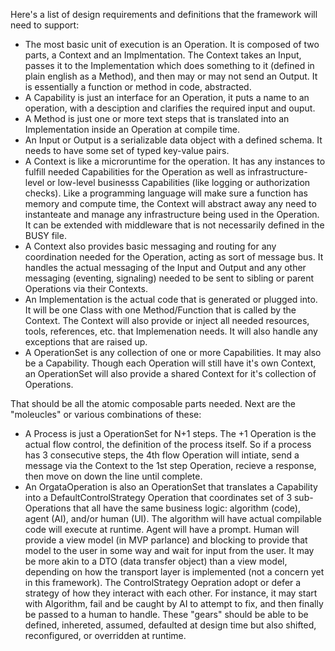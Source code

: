 Here's a list of design requirements and definitions that the framework will need to support:
* The most basic unit of execution is an Operation. It is composed of two parts, a Context and an Implmentation. The Context takes an Input, passes it to the Implementation which does something to it (defined in plain english as a Method), and then may or may not send an Output. It is essentially a function or method in code, abstracted. 
* A Capability is just an interface for an Operation, it puts a name to an operation, with a desciption and clarifies the required input and ouput.
* A Method is just one or more text steps that is translated into an Implementation inside an Operation at compile time.
* An Input or Output is a serializable data object with a defined schema. It needs to have some set of typed key-value pairs.
* A Context is like a microruntime for the operation. It has any instances to fulfill needed Capabilities for the Operation as well as infrastructure-level or low-level businesss Capabilities (like logging or authorization checks). Like a programming language will make sure a function has memory and compute time, the Context will abstract away any need to instanteate and manage any infrastructure being used in the Operation. It can be extended with middleware that is not necessarily defined in the BUSY file.
* A Context also provides basic messaging and routing for any coordination needed for the Operation, acting as sort of message bus. It handles the actual messaging of the Input and Output and any other messaging (eventing, signaling) needed to be sent to sibling or parent Operations via their Contexts.
* An Implementation is the actual code that is generated or plugged into. It will be one Class with one Method/Function that is called by the Context. The Context will also provide or inject all needed resources, tools, references, etc. that Implemenation needs. It will also handle any exceptions that are raised up.
* A OperationSet is any collection of one or more Capabilities. It may also be a Capability. Though each Operation will still have it's own Context, an OperationSet will also provide a shared Context for it's collection of Operations. 

That should be all the atomic composable parts needed. Next are the "moleucles" or various combinations of these:
* A Process is just a OperationSet for N+1 steps. The +1 Operation is the actual flow control, the definition of the process itself. So if a process has 3 consecutive steps, the 4th flow Operation will intiate, send a message via the Context to the 1st step Operation, recieve a response, then move on down the line until complete. 
* An OrgataOperation is also an OperationSet that translates a Capability into a DefaultControlStrategy Operation that coordinates set of 3 sub-Operations that all have the same business logic: algorithm (code), agent (AI), and/or human (UI). The algorithm will have actual compilable code will execute at runtime. Agent will have a prompt. Human will provide a view model (in MVP parlance) and blocking to provide that model to the user in some way and wait for input from the user. It may be more akin to a DTO (data transfer object) than a view model, depending on how the transport layer is implemented (not a concern yet in this framework). The ControlStrategy Oepration adopt or defer a strategy of how they interact with each other. For instance, it may start with Algorithm, fail and be caught by AI to attempt to fix, and then finally be passed to a human to handle. These "gears" should be able to be defined, inhereted, assumed, defaulted at design time but also shifted, reconfigured, or overridden at runtime.

